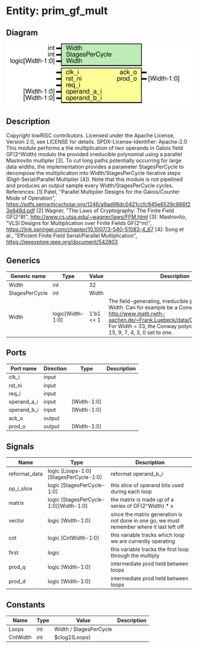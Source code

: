 # Entity: prim_gf_mult

## Diagram

![Diagram](prim_gf_mult.svg "Diagram")
## Description

Copyright lowRISC contributors.
 Licensed under the Apache License, Version 2.0, see LICENSE for details.
 SPDX-License-Identifier: Apache-2.0
 This module performs a the multiplication of two operands in Galois field GF(2^Width) modulo the
 provided irreducible polynomial using a parallel Mastrovito multipler [3]. To cut long paths
 potentially occurring for large data widths, the implementation provides a parameter
 StagesPerCycle to decompose the multiplication into Width/StagesPerCycle iterative steps
 (Digit-Serial/Parallel Multiplier [4]).
 Note that this module is not pipelined and produces an output sample every Width/StagesPerCycle
 cycles.
 References:
 [1] Patel, "Parallel Multiplier Designs for the Galois/Counter Mode of Operation",
 https://pdfs.semanticscholar.org/1246/a9ad98dc0421ccfc945e6529c886f23e848d.pdf
 [2] Wagner, "The Laws of Cryptography: The Finite Field GF(2^8)",
 http://www.cs.utsa.edu/~wagner/laws/FFM.html
 [3]: Mastrovito, "VLSI Designs for Multiplication over Finite Fields GF(2^m)",
 https://link.springer.com/chapter/10.1007/3-540-51083-4_67
 [4]: Song et al., "Efficient Finite Field Serial/Parallel Multiplication",
 https://ieeexplore.ieee.org/document/542803
 
## Generics

| Generic name   | Type             | Value     | Description                                                                                                                                                                                                                                                        |
| -------------- | ---------------- | --------- | ------------------------------------------------------------------------------------------------------------------------------------------------------------------------------------------------------------------------------------------------------------------ |
| Width          | int              | 32        |                                                                                                                                                                                                                                                                    |
| StagesPerCycle | int              | Width     |                                                                                                                                                                                                                                                                    |
| Width          | logic[Width-1:0] | 1'b1 << 1 | The field-generating, irreducible polynomial of degree Width. Can for example be a Conway polynomial, see http://www.math.rwth-aachen.de/~Frank.Luebeck/data/ConwayPol/CP2.html For Width = 33, the Conway polynomial hast bits 32, 15, 9, 7, 4, 3, 0 set to one.  |
## Ports

| Port name   | Direction | Type        | Description |
| ----------- | --------- | ----------- | ----------- |
| clk_i       | input     |             |             |
| rst_ni      | input     |             |             |
| req_i       | input     |             |             |
| operand_a_i | input     | [Width-1:0] |             |
| operand_b_i | input     | [Width-1:0] |             |
| ack_o       | output    |             |             |
| prod_o      | output    | [Width-1:0] |             |
## Signals

| Name          | Type                                  | Description                                                                                 |
| ------------- | ------------------------------------- | ------------------------------------------------------------------------------------------- |
| reformat_data | logic [Loops-1:0][StagesPerCycle-1:0] | reformat operand_b_i                                                                        |
| op_i_slice    | logic [StagesPerCycle-1:0]            | this slice of operand bits used during each loop                                            |
| matrix        | logic [StagesPerCycle-1:0][Width-1:0] | the matrix is made up of a series of GF(2^Width) * x                                        |
| vector        | logic [Width-1:0]                     | since the matrix generation is not done in one go, we must remember where it last left off  |
| cnt           | logic [CntWidth-1:0]                  | this variable tracks which loop we are currently operating                                  |
| first         | logic                                 | this variable tracks the first loop through the multiply                                    |
| prod_q        | logic [Width-1:0]                     | intermediate prod held between loops                                                        |
| prod_d        | logic [Width-1:0]                     | intermediate prod held between loops                                                        |
## Constants

| Name     | Type | Value                  | Description |
| -------- | ---- | ---------------------- | ----------- |
| Loops    | int  | Width / StagesPerCycle |             |
| CntWidth | int  | $clog2(Loops)          |             |
